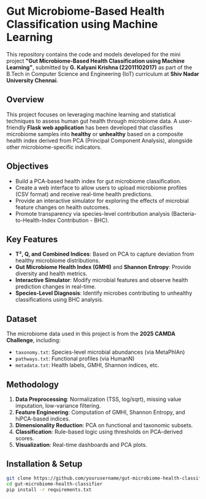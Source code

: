 # Gut Microbiome-Based Health Classification using Machine Learning

This repository contains the code and models developed for the mini project **"Gut Microbiome-Based Health Classification using Machine Learning"**, submitted by **G. Kalyani Krishna (22011102017)** as part of the B.Tech in Computer Science and Engineering (IoT) curriculum at **Shiv Nadar University Chennai**.

## Overview

This project focuses on leveraging machine learning and statistical techniques to assess human gut health through microbiome data. A user-friendly **Flask web application** has been developed that classifies microbiome samples into **healthy** or **unhealthy** based on a composite health index derived from PCA (Principal Component Analysis), alongside other microbiome-specific indicators.

## Objectives

- Build a PCA-based health index for gut microbiome classification.
- Create a web interface to allow users to upload microbiome profiles (CSV format) and receive real-time health predictions.
- Provide an interactive simulator for exploring the effects of microbial feature changes on health outcomes.
- Promote transparency via species-level contribution analysis (Bacteria-to-Health-Index Contribution - BHC).

## Key Features

- **T², Q, and Combined Indices**: Based on PCA to capture deviation from healthy microbiome distributions.
- **Gut Microbiome Health Index (GMHI)** and **Shannon Entropy**: Provide diversity and health metrics.
- **Interactive Simulator**: Modify microbial features and observe health prediction changes in real-time.
- **Species-Level Diagnosis**: Identify microbes contributing to unhealthy classifications using BHC analysis.

## Dataset

The microbiome data used in this project is from the **2025 CAMDA Challenge**, including:
- `taxonomy.txt`: Species-level microbial abundances (via MetaPhlAn)
- `pathways.txt`: Functional profiles (via HumanN)
- `metadata.txt`: Health labels, GMHI, Shannon indices, etc.

## Methodology

1. **Data Preprocessing**: Normalization (TSS, log/sqrt), missing value imputation, low-variance filtering.
2. **Feature Engineering**: Computation of GMHI, Shannon Entropy, and hiPCA-based indices.
3. **Dimensionality Reduction**: PCA on functional and taxonomic subsets.
4. **Classification**: Rule-based logic using thresholds on PCA-derived scores.
5. **Visualization**: Real-time dashboards and PCA plots.

## Installation & Setup

```bash
git clone https://github.com/yourusername/gut-microbiome-health-classifier.git
cd gut-microbiome-health-classifier
pip install -r requirements.txt
